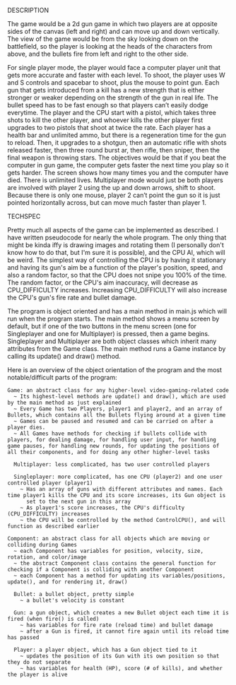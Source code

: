 
DESCRIPTION

  The game would be a 2d gun game in which two players are at opposite sides of the canvas (left and right) and can move up and down
  vertically. The view of the game would be from the sky looking down on the battlefield, so the player is looking at the heads of the characters from above, and the bullets fire from left and right to the other side.

  For single player mode, the player would face a computer player unit that gets more accurate and faster with each level. To shoot, the player
  uses W and S controls and spacebar to shoot, plus the mouse to point gun. Each gun that gets introduced from a kill has a new strength that is either stronger or weaker depending on the strength of the gun in real life. The bullet speed has to be fast enough so that players can’t easily dodge everytime. The player and the CPU start with a pistol, which takes three shots to kill the other player, and whoever kills the other player first upgrades to two pistols that shoot at twice the rate. Each player has a health bar and unlimited ammo, but there is a regeneration time for the gun to reload. Then, it upgrades to a shotgun, then an automatic rifle with shots released faster, then three round burst ar, then rifle, then sniper, then the final weapon is throwing stars. The objectives would be that if you beat the computer in gun game, the computer gets faster the next time you play so it gets harder. The screen shows how many times you and the computer have died. There is unlimited lives. Multiplayer mode would just be both players are involved with player 2 using the up and down arrows, shift to shoot. Because there is only one mouse, player 2 can’t point the gun so it is just pointed horizontally across, but can move much faster than player 1.


TECHSPEC

  Pretty much all aspects of the game can be implemented as described. I have written pseudocode for nearly the whole program. The only thing that might be kinda iffy is drawing images and rotating them (I personally don't know how to do that, but I'm sure it is possible), and the CPU AI, which will be weird. The simplest way of controlling the CPU is by having it stationary and having its gun's aim be a function of the player's position, speed, and also a random factor, so that the CPU does not snipe you 100% of the time. The random factor, or the CPU's aim inaccuracy, will decrease as CPU_DIFFICULTY increases. Increasing CPU_DIFFICULTY will also increase the CPU's gun's fire rate and bullet damage.

  The program is object oriented and has a main method in main.js which will run when the program starts. The main method shows a menu screen by default, but if one of the two buttons in the menu screen (one for Singleplayer and one for Multiplayer) is pressed, then a game begins. Singleplayer and Multiplayer are both object classes which inherit many attributes from the Game class. The main method runs a Game instance by calling its update() and draw() method.

  Here is an overview of the object orientation of the program and the most notable/difficult parts of the program:

    Game: an abstract class for any higher-level video-gaming-related code
      ~ Its highest-level methods are update() and draw(), which are used by the main method as just explained
      ~ Every Game has two Players, player1 and player2, and an array of Bullets, which contains all the Bullets flying around at a given time
      ~ Games can be paused and resumed and can be carried on after a player dies.
      ~ All Games have methods for checking if bullets collide with players, for dealing damage, for handling user input, for handling game pauses, for handling new rounds, for updating the positions of all their components, and for doing any other higher-level tasks

      Multiplayer: less complicated, has two user controlled players

      Singleplayer: more complicated, has one CPU (player2) and one user controlled player (player1)
        ~ Has an array of guns with different attributes and names. Each time player1 kills the CPU and its score increases, its Gun object is
          set to the next gun in this array
        ~ As player1's score increases, the CPU's difficulty (CPU_DIFFICULTY) increases
        ~ the CPU will be controlled by the method ControlCPU(), and will function as described earlier

    Component: an abstract class for all objects which are moving or colliding during Games
      ~ each Component has variables for position, velocity, size, rotation, and color/image
      ~ the abstract Component class contains the general function for checking if a Component is colliding with another Component
      ~ each Component has a method for updating its variables/positions, update(), and for rendering it, draw()

      Bullet: a bullet object, pretty simple
        ~ a bullet's velocity is constant

      Gun: a gun object, which creates a new Bullet object each time it is fired (when fire() is called)
        ~ has variables for fire rate (reload time) and bullet damage
        ~ after a Gun is fired, it cannot fire again until its reload time has passed

      Player: a player object, which has a Gun object tied to it
        ~ updates the position of its Gun with its own position so that they do not separate
        ~ has variables for health (HP), score (# of kills), and whether the player is alive
